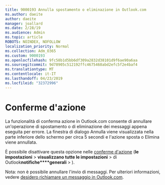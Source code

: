 ```yaml
---
title: 9000193 Annulla spostamento o eliminazione in Outlook.com
ms.author: daeite
author: daeite
manager: joallard
ms.date: 2/28/19
ms.audience: Admin
ms.topic: article
ROBOTS: NOINDEX, NOFOLLOW
localization_priority: Normal
ms.collection: Adm_O365
ms.custom: 9000193
ms.openlocfilehash: 9fc58b1d5bb6df309a2832d38101d9f6ae90a6aa
ms.sourcegitcommit: 9d78905c512192ffc4675468abd2efc5f2e4baf4
ms.translationtype: MT
ms.contentlocale: it-IT
ms.lasthandoff: 04/23/2019
ms.locfileid: "32372996"
---
```

# <a name="action-confirmations"></a>Conferme d'azione

La funzionalità di conferma azione in Outlook.com consente di annullare un'operazione di spostamento o di eliminazione dei messaggi appena eseguita per errore. La finestra di dialogo Annulla viene visualizzata nella parte inferiore dello schermo per circa 5 secondi e l'azione sposta o Elimina viene annullata.

È possibile disattivare questa opzione nelle [conferme d'azione](https://outlook.live.com/mail/options/general/notifications) (**le impostazioni** > **visualizzano tutte le impostazioni** > di Outlook**notifiche****generali** > ).

Nota: non è possibile annullare l'invio di messaggi. Per ulteriori informazioni, vedere [desidero richiamare un messaggio in Outlook.com](https://support.office.com/article/c069ddde-5282-4085-8f4c-d7b133324f8a).